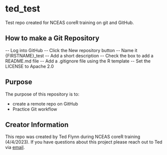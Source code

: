 # ted_test
Test repo created for NCEAS coreR training on git and GitHub.

## How to make a Git Repository
-- Log into GitHub
-- Click the New repository button
-- Name it {FIRSTNAME}_test
-- Add a short description
-- Check the box to add a README.md file
-- Add a .gitignore file using the R template
-- Set the LICENSE to Apache 2.0

## Purpose
The purpose of this repository is to:
- create a remote repo on GitHub 
- Practice Git workflow

## Creator Information
This repo was created by Ted Flynn during NCEAS coreR training (4/4/2023). If you have questions about this project please reach out to Ted via [email](mailto:ted.flynn@gmail.com).

